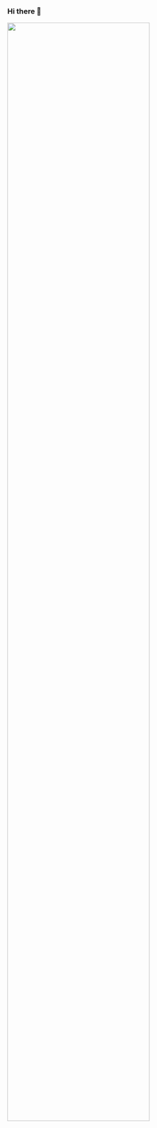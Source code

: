 ### Hi there 👋
<img src="https://github.com/linjimzen/linjimzen/assets/141749064/e78680cc-d5db-4faf-8ede-664423cc8bdd" width="80%" height="80%">

<!--
**linjimzen/linjimzen** is a ✨ _special_ ✨ repository because its `README.md` (this file) appears on your GitHub profile.

Here are some ideas to get you started:

- 🔭 I’m currently working on ...
- 🌱 I’m currently learning ...
- 👯 I’m looking to collaborate on ...
- 🤔 I’m looking for help with ...
- 💬 Ask me about ...
- 📫 How to reach me: ...
- 😄 Pronouns: ...
- ⚡ Fun fact: ...
-->
